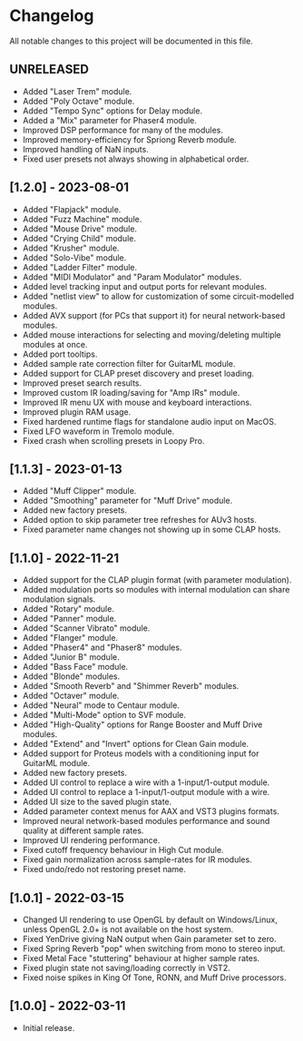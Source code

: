 # Changelog

All notable changes to this project will be documented in this file.

## UNRELEASED
- Added "Laser Trem" module.
- Added "Poly Octave" module.
- Added "Tempo Sync" options for Delay module.
- Added a "Mix" parameter for Phaser4 module.
- Improved DSP performance for many of the modules.
- Improved memory-efficiency for Spriong Reverb module.
- Improved handling of NaN inputs.
- Fixed user presets not always showing in alphabetical order.

## [1.2.0] - 2023-08-01
- Added "Flapjack" module.
- Added "Fuzz Machine" module.
- Added "Mouse Drive" module.
- Added "Crying Child" module.
- Added "Krusher" module.
- Added "Solo-Vibe" module.
- Added "Ladder Filter" module.
- Added "MIDI Modulator" and "Param Modulator" modules.
- Added level tracking input and output ports for relevant modules.
- Added "netlist view" to allow for customization of some circuit-modelled modules.
- Added AVX support (for PCs that support it) for neural network-based modules.
- Added mouse interactions for selecting and moving/deleting multiple modules at once.
- Added port tooltips.
- Added sample rate correction filter for GuitarML module.
- Added support for CLAP preset discovery and preset loading.
- Improved preset search results.
- Improved custom IR loading/saving for "Amp IRs" module.
- Improved IR menu UX with mouse and keyboard interactions.
- Improved plugin RAM usage.
- Fixed hardened runtime flags for standalone audio input on MacOS.
- Fixed LFO waveform in Tremolo module.
- Fixed crash when scrolling presets in Loopy Pro.

## [1.1.3] - 2023-01-13
- Added "Muff Clipper" module.
- Added "Smoothing" parameter for "Muff Drive" module.
- Added new factory presets.
- Added option to skip parameter tree refreshes for AUv3 hosts.
- Fixed parameter name changes not showing up in some CLAP hosts.

## [1.1.0] - 2022-11-21
- Added support for the CLAP plugin format (with parameter modulation).
- Added modulation ports so modules with internal modulation can share modulation signals.
- Added "Rotary" module.
- Added "Panner" module.
- Added "Scanner Vibrato" module.
- Added "Flanger" module.
- Added "Phaser4" and "Phaser8" modules.
- Added "Junior B" module.
- Added "Bass Face" module.
- Added "Blonde" modules.
- Added "Smooth Reverb" and "Shimmer Reverb" modules.
- Added "Octaver" module.
- Added "Neural" mode to Centaur module.
- Added "Multi-Mode" option to SVF module.
- Added "High-Quality" options for Range Booster and Muff Drive modules.
- Added "Extend" and "Invert" options for Clean Gain module.
- Added support for Proteus models with a conditioning input for GuitarML module.
- Added new factory presets.
- Added UI control to replace a wire with a 1-input/1-output module.
- Added UI control to replace a 1-input/1-output module with a wire.
- Added UI size to the saved plugin state.
- Added parameter context menus for AAX and VST3 plugins formats.
- Improved neural network-based modules performance and sound quality at different sample rates.
- Improved UI rendering performance.
- Fixed cutoff frequency behaviour in High Cut module.
- Fixed gain normalization across sample-rates for IR modules.
- Fixed undo/redo not restoring preset name.

## [1.0.1] - 2022-03-15
- Changed UI rendering to use OpenGL by default on Windows/Linux, unless OpenGL 2.0+ is not available on the host system.
- Fixed YenDrive giving NaN output when Gain parameter set to zero.
- Fixed Spring Reverb "pop" when switching from mono to stereo input.
- Fixed Metal Face "stuttering" behaviour at higher sample rates.
- Fixed plugin state not saving/loading correctly in VST2.
- Fixed noise spikes in King Of Tone, RONN, and Muff Drive processors.

## [1.0.0] - 2022-03-11
- Initial release.
